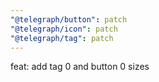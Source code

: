 ```yaml
---
"@telegraph/button": patch
"@telegraph/icon": patch
"@telegraph/tag": patch
---
```


feat: add tag 0 and button 0 sizes
